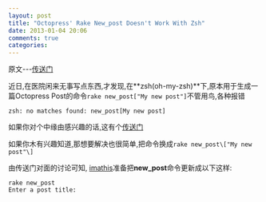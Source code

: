 ```yaml
---
layout: post
title: "Octopress' Rake New_post Doesn't Work With Zsh"
date: 2013-01-04 20:06
comments: true
categories: 
---
```

原文---[传送门]( http://ryanarneson.com/blog/2012/04/07/rake-new-post-doesnt-work-with-zsh/)

 近日,在医院闲来无事写点东西,才发现,在**zsh(oh-my-zsh)**下,原本用于生成一篇Octopress Post的命令```rake new_post["My new post"]```不管用鸟,各种报错
```
zsh: no matches found: new_post[My new post]
```
<!-- more -->
如果你对个中缘由感兴趣的话,这有个[传送门](https://github.com/imathis/octopress/issues/117#issuecomment-3707975)

如果你木有兴趣知道,那想要解决也很简单,把命令换成```rake new_post\["My new post"\]```

由传送门对面的讨论可知, [imathis](https://github.com/imathis)准备把**new_post**命令更新成以下这样:

```
rake new_post
Enter a post title:
```